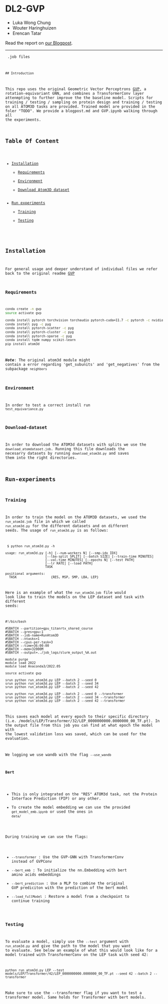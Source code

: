 # DL2-GVP
- Luka Wong Chung
- Wouter Haringhuizen
- Erencan Tatar

Read the report on [our Blogpost](./Blogpost.md).


-----

<code to run files and jobs >  .job files

    
    ## Introduction

This repo uses the original Geometric Vector Perceptrons [GVP](https://github.com/drorlab/gvp-pytorch/tree/main), a rotation-equivariant GNN, and combines a TransformerConv layer attenmpting to further improve the the baseline model.
Scripts for training / testing / sampling on protein design and training / testing on all ATOM3D tasks are provided.
Trained model are provided in the foler "TODO".
We provide a blogpost.md and GVP.ipynb walking through all the experiments.

## Table Of Content
- [Installation](#installation)
    - [Requirements](#composer)
    - [Environment](#Environment)
    - [Download Atom3D dataset](#Download-dataset)
- [Run experiments](#Run-experiments)
    - [Training](#Training)
    - [Testing](#Testing)

## Installation
For general usage and deeper understand of individual files we refer back to the original readme [GVP](https://github.com/drorlab/gvp-pytorch/tree/main)
### Requirements


```bash
conda create -n gvp
source activate gvp

conda install pytorch torchvision torchaudio pytorch-cuda=11.7 -c pytorch -c nvidia
conda install pyg -c pyg
conda install pytorch-scatter -c pyg
conda install pytorch-cluster -c pyg
conda install pytorch-sparse -c pyg
conda install tqdm numpy scikit-learn
pip install atom3d  
```
***Note***: The original atom3d module might contain a error regarding 'get_subunits' and 'get_negatives' from the subpackage `neighbors`

### Environment
In order to test a correct install run  `test_equivariance.py`

### Download-dataset
In order to download the ATOM3d datasets with splits we use the `download_atomdataset.job`. Running this file downloads the necesarry datasets by running `download_atom3d.py` and saves them into the right directories.

## Run-experiments
### Training
In order to train the model on the ATOM3D datasets, we used the `run_atom3d.job` file in which we called `run_atom3d.py` for the different datasets and on different seeds. The usage of `run_atom3d.py` is as follows:
```
 $ python run_atom3d.py -h

usage: run_atom3d.py [-h] [--num-workers N] [--smp-idx IDX]
                     [--lba-split SPLIT] [--batch SIZE] [--train-time MINUTES]
                     [--val-time MINUTES] [--epochs N] [--test PATH]
                     [--lr RATE] [--load PATH]
                     TASK

positional arguments:
  TASK                  {RES, MSP, SMP, LBA, LEP}

```
Here is an example of what the `run_atom3d.job` file would look like to train the models on the LEP dataset and task with different seeds:
```
#!/bin/bash

#SBATCH --partition=gpu_titanrtx_shared_course
#SBATCH --gres=gpu:1
#SBATCH --job-name=RunAtom3D
#SBATCH --ntasks=1
#SBATCH --cpus-per-task=3
#SBATCH --time=36:00:00
#SBATCH --mem=32000M
#SBATCH --output=../job_logs/slurm_output_%A.out

module purge
module load 2022
module load Anaconda3/2022.05

source activate gvp

srun python run_atom3d.py LEP --batch 2 --seed 0 
srun python run_atom3d.py LEP --batch 2 --seed 34
srun python run_atom3d.py LEP --batch 2 --seed 42

srun python run_atom3d.py LEP --batch 2 --seed 0 --transformer
srun python run_atom3d.py LEP --batch 2 --seed 34 --transformer
srun python run_atom3d.py LEP --batch 2 --seed 42 --transformer
```
This saves each model at every epoch to their specific directory (i.e. /models/LEP/Transformer/32/LEP_0000000000.0000000_00_TF.pt). In the output file from this job you can find at what epoch the model with the lowest validation loss was saved, which can be used for the evaluation.

We logging we use wandb with the flag `--use_wandb` 
    
#### Bert
- This is only integrated on the "RES" ATOM3d task, not the Protein Interface Prediction (PIP) or any other.
- To create the model embedding we can use the provided `get_model_emb.ipynb` or used the ones in `data/`

During training we can use the flags:
- `--transformer` : Use the GVP-GNN with TransformerConv instead of GVPConv
- `--bert_emb`    : To initialize the nn.Embedding with bert amino acids embeddings   
- `--bert_prediction` : Use a MLP to combine the original GVP prediciton with the prediction of the bert model     
- `--load_fullModel`   : Restore a model from a checkpoint to continue training

### Testing
To evaluate a model, simply use the `--test` argument with `run_atom3d.py` and give the path to the model that you want to evaluate. See below an example of what this would look like for a model trained with TransformerConv on the LEP task with seed 42:
```
python run_atom3d.py LEP --test models/LEP/Transformer/42/LEP_0000000000.0000000_00_TF.pt --seed 42 --batch 2 --transformer
```
Make sure to use the --transformer flag if you want to test a transformer model. Same holds for Transformer with bert models.
    
